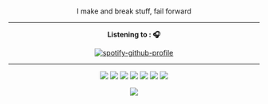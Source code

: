 <div align="center">
<h1></h1>I make and break stuff, fail forward</h1>
</div>

---


<p align="center"><strong>Listening to : 🎧  </strong></p>


<div align="center">

[![spotify-github-profile](https://spotify-github-profile.kittinanx.com/api/view?uid=31eaxpz5ass3ccpc2g4a2ntezzam&cover_image=true&theme=novatorem&show_offline=false&background_color=121212&interchange=false&bar_color=53b14f&bar_color_cover=false)](https://spotify-github-profile.kittinanx.com/api/view?uid=31eaxpz5ass3ccpc2g4a2ntezzam&redirect=true)</div>

---

<p align="center">


<img src="https://img.shields.io/badge/Arch_Linux-1793D1?style=for-the-badge&logo=arch-linux&logoColor=white">
<img src="https://img.shields.io/badge/Vagrant-1868F2?style=for-the-badge&logo=Vagrant&logoColor=white">
<img src="https://img.shields.io/badge/Cent%20OS-262577?style=for-the-badge&logo=CentOS&logoColor=white">
<img src="https://img.shields.io/badge/Selenium-43B02A?style=for-the-badge&logo=Selenium&logoColor=white">
<img src="https://img.shields.io/badge/NeoVim-%2357A143.svg?&style=for-the-badge&logo=neovim&logoColor=white">
<img src="https://img.shields.io/badge/Python-FFD43B?style=for-the-badge&logo=python&logoColor=blue">
<img src="https://img.shields.io/badge/Shell_Script-121011?style=for-the-badge&logo=gnu-bash&logoColor=white">

</p>

<p align="center">
  <a href="https://www.linkedin.com/in/ethan-creamer-houghton/">
    <img src="https://img.shields.io/badge/LinkedIn-0077B5?style=for-the-badge&logo=linkedin&logoColor=white">
  </a>
</p>

